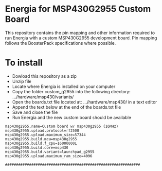 # Energia for MSP430G2955 Custom Board

This repository contains the pin mapping and other information required to run Energia with a custom MSP430G2955 development board.  Pin mapping follows the BoosterPack specifications where possible.

# To install
  * Dowload this repository as a zip
  * Unzip file
  * Locate where Energia is installed on your computer
  * Copy the folder custom_g2955 into the following directory: .../hardware/msp430/variants/
  * Open the boards.txt file located at: .../hardware/msp430/ in a text editor
  * Append the text below at the end of the boards.txt file
  * Save and close the file
  * Run Energia and the new custom board should be available
 
```
msp430g2955.name=Custom board w/ msp430g2955 (16MHz)
msp430g2955.upload.protocol=rf2500
msp430g2955.upload.maximum_size=57344
msp430g2955.build.mcu=msp430g2955
msp430g2955.build.f_cpu=16000000L
msp430g2955.build.core=msp430
msp430g2955.build.variant=launchpad_g2955
msp430g2955.upload.maximum_ram_size=4096

##############################################################

 ```
